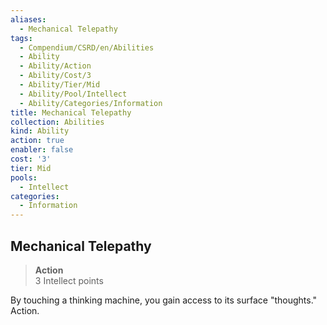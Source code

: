 ```yaml
---
aliases:
  - Mechanical Telepathy
tags:
  - Compendium/CSRD/en/Abilities
  - Ability
  - Ability/Action
  - Ability/Cost/3
  - Ability/Tier/Mid
  - Ability/Pool/Intellect
  - Ability/Categories/Information
title: Mechanical Telepathy
collection: Abilities
kind: Ability
action: true
enabler: false
cost: '3'
tier: Mid
pools:
  - Intellect
categories:
  - Information
---
```

## Mechanical Telepathy  
>**Action**  
>3 Intellect points
  
By touching a thinking machine, you gain access to its surface "thoughts." Action.